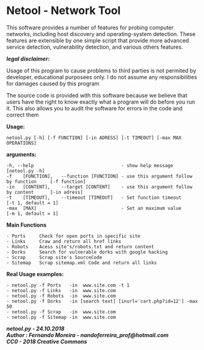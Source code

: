 # Netool - Network Tool
    



This software provides a number of features for probing computer networks, 
including host discovery and operating-system detection. These features are 
extensible by one simple script that provide more advanced service detection,
vulnerability detection, and various others features.

**_legal disclaimer:_**

  Usage of this program to cause problems to third parties is not permited by developer, 
  educational purposees only. I do not assume any responsibilities for damages caused by this program

  The source code is provided with this software because we believe that users have the right to
  know exactly what a program will do before you run it.
  This also allows you to audit the software for errors in the code and correct them

**Usage:**
    
    netool.py [-h] [-f FUNCTION] [-in ADRESS] [-t TIMEOUT] [-max MAX OPERATIONS]


**arguments:**

    -h, --help                                - show help message                        [netool.py -h]
    -f    [FUNCTION],   --function [FUNCTION] - use this argument follow by function     [-f function]
    -in   [CONTENT],    --target [CONTENT]    - use this argument follow by content      [-in adress]
    -t    [TIMEOUT],    --timeout [TIMEOUT]   - Set function timeout                     [-t 1, default = 1]
    -max  [MAX]                               - Set an maximum value                     [-m 1, default = 1]

**Main Functions**

    - Ports     Check for open ports in specific site           
    - Links     Craw and return all href links                   
    - Robots    Acess site's/robots.txt and return content        
    - Dorks     Search for vulnerable dorks with google hacking   
    - Scrap     Scrap site's SourceCode                           
    - Sitemap   Scrap sitemap.xml Code and return all links       
   
**Real Usage examples:**
 
    - netool.py -f Ports   -in  www.site.com -t 1
    - netool.py -f Links   -in  www.site.com
    - netool.py -f Robots  -in  www.site.com
    - netool.py -f Dorks   -in [search text] [inurl='cart.php?id=12'] -max 50
    - netool.py -f Scrap   -in  www.site.com
    - netool.py -f Sitemap -in  www.site.com

**_netool.py - 24.10.2018_**  
**_Author : Fernando Moreira - nandoferreira_prof@hotmail.com_**  
**_CC0 - 2018 Creative Commons_**  
